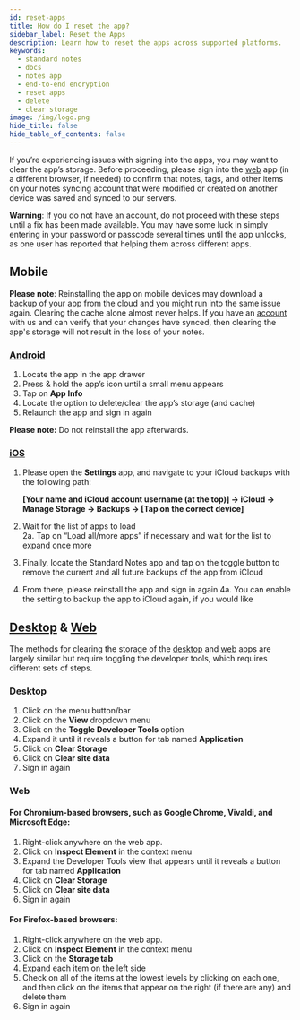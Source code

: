 ```yaml
---
id: reset-apps
title: How do I reset the app?
sidebar_label: Reset the Apps
description: Learn how to reset the apps across supported platforms.
keywords:
  - standard notes
  - docs
  - notes app
  - end-to-end encryption
  - reset apps
  - delete
  - clear storage
image: /img/logo.png
hide_title: false
hide_table_of_contents: false
---
```


If you’re experiencing issues with signing into the apps, you may want to clear the app’s storage. Before proceeding, please sign into the [web](https://app.standardnotes.org) app (in a different browser, if needed) to confirm that notes, tags, and other items on your notes syncing account that were modified or created on another device was saved and synced to our servers.

**Warning**: If you do not have an account, do not proceed with these steps until a fix has been made available. You may have some luck in simply entering in your password or passcode several times until the app unlocks, as one user has reported that helping them across different apps.

## Mobile

**Please note**: Reinstalling the app on mobile devices may download a backup of your app from the cloud and you might run into the same issue again. Clearing the cache alone almost never helps. If you have an [account](https://app.standardnotes.org) with us and can verify that your changes have synced, then clearing the app's storage will not result in the loss of your notes. 

### [Android](https://play.google.com/store/apps/details?id=com.standardnotes&hl=en_US)

1.  Locate the app in the app drawer
2.  Press & hold the app’s icon until a small menu appears
3.  Tap on **App Info**
4.  Locate the option to delete/clear the app’s storage (and cache)
5.  Relaunch the app and sign in again

**Please note:** Do not reinstall the app afterwards.

### [iOS](https://apps.apple.com/us/app/standard-notes/id1285392450)

1.  Please open the **Settings** app, and navigate to your iCloud backups with the following path:
    
    **[Your name and iCloud account username (at the top)] → iCloud → Manage Storage → Backups → [Tap on the correct device]**
    
2.  Wait for the list of apps to load  
    2a. Tap on “Load all/more apps” if necessary and wait for the list to expand once more
    
3.  Finally, locate the Standard Notes app and tap on the toggle button to remove the current and all future backups of the app from iCloud
    
4.  From there, please reinstall the app and sign in again 
    4a. You can enable the setting to backup the app to iCloud again, if you would like
    

## [Desktop](https://standardnotes.org/download) & [Web](https://app.standardnotes.org)

The methods for clearing the storage of the [desktop](https://standardnotes.org/download) and [web](https://app.standardnotes.org) apps are largely similar but require toggling the developer tools, which requires different sets of steps.

### Desktop

1.  Click on the menu button/bar
2.  Click on the **View** dropdown menu
3.  Click on the **Toggle Developer Tools** option
4.  Expand it until it reveals a button for tab named **Application**
5.  Click on **Clear Storage**
6.  Click on **Clear site data**
7.  Sign in again

### Web

#### For Chromium-based browsers, such as Google Chrome, Vivaldi, and Microsoft Edge:

1.  Right-click anywhere on the web app.
2.  Click on **Inspect Element** in the context menu
3.  Expand the Developer Tools view that appears until it reveals a button for tab named **Application**
4.  Click on **Clear Storage**
5.  Click on **Clear site data**
6.  Sign in again

#### For Firefox-based browsers:

1.  Right-click anywhere on the web app.
2.  Click on **Inspect Element** in the context menu
3.  Click on the **Storage tab**
4.  Expand each item on the left side
5.  Check on all of the items at the lowest levels by clicking on each one, and then click on the items that appear on the right (if there are any) and delete them
6.  Sign in again
